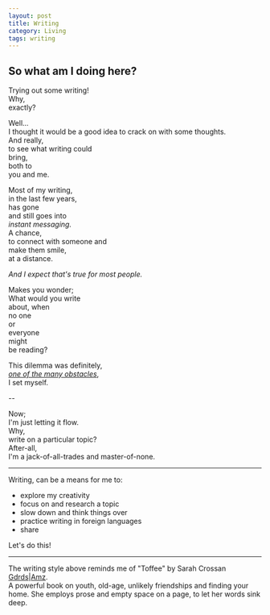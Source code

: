 ```yaml
---
layout: post
title: Writing
category: Living
tags: writing
---
```


So what am I doing here?  
-  
Trying out some writing!  
Why,  
exactly?  

Well...  
I thought it would be a good idea to crack on with some thoughts.  
And really,  
to see what writing could  
bring,  
both to  
you and me.  

Most of my writing,  
in the last few years,  
has gone  
and still goes into  
*instant messaging.*  
A chance,  
to connect with someone and  
make them smile,  
at a distance.  

*And I expect that's true for most people.*  

Makes you wonder;  
What would you write  
about, when  
no one  
or  
everyone  
might  
be reading?  

This dilemma was definitely,  
*[one of the many obstacles][id1]*,  
I set myself.  

--  

Now;  
I'm just letting it flow.  
Why,  
write on a particular topic?  
After-all,  
I'm a jack-of-all-trades and master-of-none.  

---  

Writing, can be a means for me to:
- explore my creativity
- focus on and research a topic
- slow down and think things over
- practice writing in foreign languages
- share

Let's do this!  

---

The writing style above reminds me of "Toffee" by Sarah Crossan [Gdrds][id1]|[Amz][id2].  
A powerful book on youth, old-age, unlikely friendships and finding your home. She employs prose and empty space on a page, to let her words sink deep.

[id]: https://dudolavida.com/living/Legit "Dudo's Blogpost"
[id1]:https://www.goodreads.com/book/show/41216383-toffee "Goodreads link"
[id2]:https://amzn.to/3fsFshz "Amazon Affiliate link"
